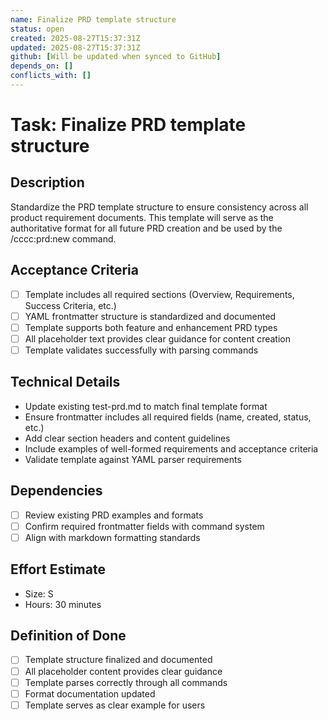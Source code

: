 ```yaml
---
name: Finalize PRD template structure
status: open
created: 2025-08-27T15:37:31Z
updated: 2025-08-27T15:37:31Z
github: [Will be updated when synced to GitHub]
depends_on: []
conflicts_with: []
---
```


# Task: Finalize PRD template structure

## Description
Standardize the PRD template structure to ensure consistency across all product requirement documents. This template will serve as the authoritative format for all future PRD creation and be used by the /cccc:prd:new command.

## Acceptance Criteria
- [ ] Template includes all required sections (Overview, Requirements, Success Criteria, etc.)
- [ ] YAML frontmatter structure is standardized and documented
- [ ] Template supports both feature and enhancement PRD types
- [ ] All placeholder text provides clear guidance for content creation
- [ ] Template validates successfully with parsing commands

## Technical Details
- Update existing test-prd.md to match final template format
- Ensure frontmatter includes all required fields (name, created, status, etc.)
- Add clear section headers and content guidelines
- Include examples of well-formed requirements and acceptance criteria
- Validate template against YAML parser requirements

## Dependencies
- [ ] Review existing PRD examples and formats
- [ ] Confirm required frontmatter fields with command system
- [ ] Align with markdown formatting standards

## Effort Estimate
- Size: S
- Hours: 30 minutes

## Definition of Done
- [ ] Template structure finalized and documented
- [ ] All placeholder content provides clear guidance
- [ ] Template parses correctly through all commands
- [ ] Format documentation updated
- [ ] Template serves as clear example for users